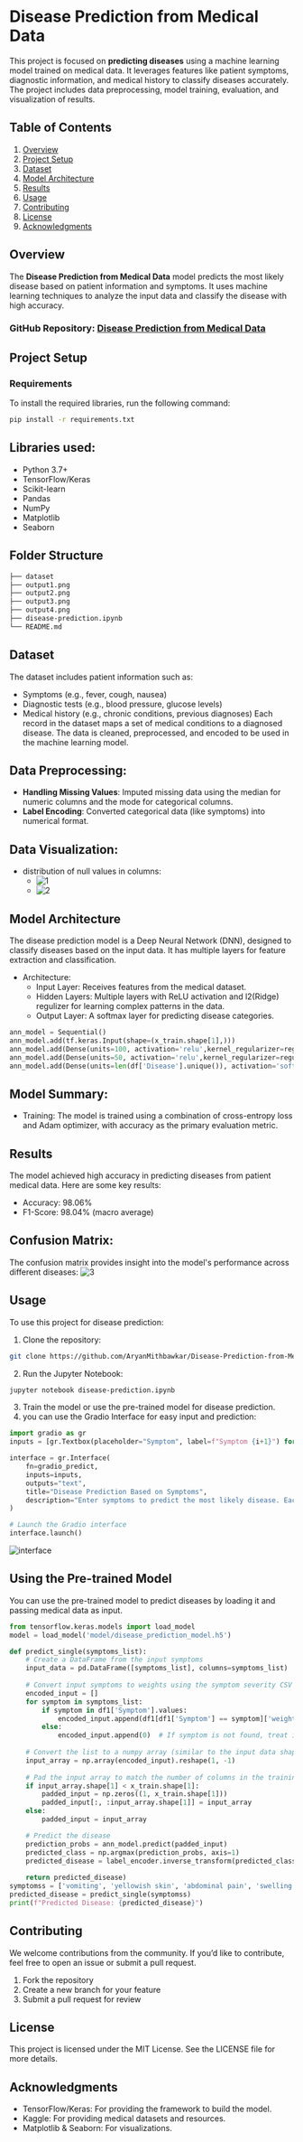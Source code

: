 # Disease Prediction from Medical Data

This project is focused on **predicting diseases** using a machine learning model trained on medical data. It leverages features like patient symptoms, diagnostic information, and medical history to classify diseases accurately. The project includes data preprocessing, model training, evaluation, and visualization of results.

## Table of Contents
1. [Overview](#overview)
2. [Project Setup](#project-setup)
3. [Dataset](#dataset)
4. [Model Architecture](#model-architecture)
5. [Results](#results)
6. [Usage](#usage)
7. [Contributing](#contributing)
8. [License](#license)
9. [Acknowledgments](#acknowledgments)

## Overview
The **Disease Prediction from Medical Data** model predicts the most likely disease based on patient information and symptoms. It uses machine learning techniques to analyze the input data and classify the disease with high accuracy.

### GitHub Repository: [Disease Prediction from Medical Data](https://github.com/AryanMithbawkar/Disease-Prediction-from-Medical-Data)

## Project Setup

### Requirements
To install the required libraries, run the following command:

```bash
pip install -r requirements.txt
```

## Libraries used:
+ Python 3.7+
+ TensorFlow/Keras
+ Scikit-learn
+ Pandas
+ NumPy
+ Matplotlib
+ Seaborn

## Folder Structure
```bash
├── dataset
├── output1.png
├── output2.png
├── output3.png
├── output4.png
├── disease-prediction.ipynb
└── README.md
```
## Dataset
The dataset includes patient information such as:

+ Symptoms (e.g., fever, cough, nausea)
+ Diagnostic tests (e.g., blood pressure, glucose levels)
+ Medical history (e.g., chronic conditions, previous diagnoses)
Each record in the dataset maps a set of medical conditions to a diagnosed disease. The data is cleaned, preprocessed, and encoded to be used in the machine learning model.

## Data Preprocessing:
+ **Handling Missing Values**: Imputed missing data using the median for numeric columns and the mode for categorical columns.
+ **Label Encoding**: Converted categorical data (like symptoms) into numerical format.

## Data Visualization:
+ distribution of null values in columns:
    - ![1](1.png)
    - ![2](2.png)

## Model Architecture
The disease prediction model is a Deep Neural Network (DNN), designed to classify diseases based on the input data. It has multiple layers for feature extraction and classification.
+ Architecture:
  - Input Layer: Receives features from the medical dataset.
  - Hidden Layers: Multiple layers with ReLU activation and l2(Ridge) regulizer for learning complex patterns in the data.
  - Output Layer: A softmax layer for predicting disease categories.
```python
ann_model = Sequential()
ann_model.add(tf.keras.Input(shape=(x_train.shape[1],)))
ann_model.add(Dense(units=100, activation='relu',kernel_regularizer=regularizers.l2(0.0001)))
ann_model.add(Dense(units=50, activation='relu',kernel_regularizer=regularizers.l2(0.0001)))
ann_model.add(Dense(units=len(df['Disease'].unique()), activation='softmax',kernel_regularizer=regularizers.l2(0.0001)))
```

## Model Summary:

+ Training: The model is trained using a combination of cross-entropy loss and Adam optimizer, with accuracy as the primary evaluation metric.

## Results
The model achieved high accuracy in predicting diseases from patient medical data. Here are some key results:

+ Accuracy: 98.06%
+ F1-Score: 98.04% (macro average)

## Confusion Matrix:
The confusion matrix provides insight into the model's performance across different diseases:
![3](3.png)

## Usage
To use this project for disease prediction:

1. Clone the repository:
```bash
git clone https://github.com/AryanMithbawkar/Disease-Prediction-from-Medical-Data
```
2. Run the Jupyter Notebook:
```bash
jupyter notebook disease-prediction.ipynb
```
3. Train the model or use the pre-trained model for disease prediction.
4. you can use the Gradio Interface for easy input and prediction:
```python
import gradio as gr
inputs = [gr.Textbox(placeholder="Symptom", label=f"Symptom {i+1}") for i in range(17)]

interface = gr.Interface(
    fn=gradio_predict,
    inputs=inputs,
    outputs="text",
    title="Disease Prediction Based on Symptoms",
    description="Enter symptoms to predict the most likely disease. Each input field can accept one symptom."
)

# Launch the Gradio interface
interface.launch()
```
![interface](image.png)

## Using the Pre-trained Model
You can use the pre-trained model to predict diseases by loading it and passing medical data as input.
```python
from tensorflow.keras.models import load_model
model = load_model('model/disease_prediction_model.h5')

def predict_single(symptoms_list):
    # Create a DataFrame from the input symptoms
    input_data = pd.DataFrame([symptoms_list], columns=symptoms_list)
    
    # Convert input symptoms to weights using the symptom severity CSV
    encoded_input = []
    for symptom in symptoms_list:
        if symptom in df1['Symptom'].values:
            encoded_input.append(df1[df1['Symptom'] == symptom]['weight'].values[0])
        else:
            encoded_input.append(0)  # If symptom is not found, treat it as zero
    
    # Convert the list to a numpy array (similar to the input data shape)
    input_array = np.array(encoded_input).reshape(1, -1)
    
    # Pad the input array to match the number of columns in the training set (if needed)
    if input_array.shape[1] < x_train.shape[1]:
        padded_input = np.zeros((1, x_train.shape[1]))
        padded_input[:, :input_array.shape[1]] = input_array
    else:
        padded_input = input_array

    # Predict the disease
    prediction_probs = ann_model.predict(padded_input)
    predicted_class = np.argmax(prediction_probs, axis=1)
    predicted_disease = label_encoder.inverse_transform(predicted_class)[0]
    
    return predicted_disease)
symptomss = ['vomiting', 'yellowish skin', 'abdominal pain', 'swelling of stomach', 'distention of abdomen', 'history of alcohol consumption', 'fluid overload']
predicted_disease = predict_single(symptomss)
print(f"Predicted Disease: {predicted_disease}")
```
## Contributing
We welcome contributions from the community. If you’d like to contribute, feel free to open an issue or submit a pull request.

1. Fork the repository
2. Create a new branch for your feature
3. Submit a pull request for review

## License
This project is licensed under the MIT License. See the LICENSE file for more details.

## Acknowledgments
+ TensorFlow/Keras: For providing the framework to build the model.
+ Kaggle: For providing medical datasets and resources.
+ Matplotlib & Seaborn: For visualizations.
